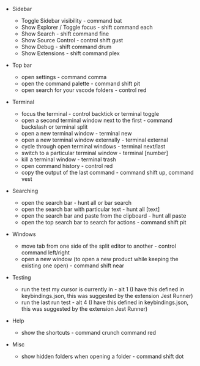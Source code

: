 - Sidebar
    - Toggle Sidebar visibility - command bat
    - Show Explorer / Toggle focus - shift command each
    - Show Search - shift command fine
    - Show Source Control - control shift gust
    - Show Debug - shift command drum
    - Show Extensions - shift command plex

- Top bar
    - open settings - command comma
    - open the command palette - command shift pit
    - open search for your vscode folders - control red
    
- Terminal
    - focus the terminal - control backtick or terminal toggle
    - open a second terminal window next to the first - command backslash or terminal split
    - open a new terminal window - terminal new
    - open a new terminal window externally - terminal external
    - cycle through open terminal windows - terminal next/last
    - switch to a particular terminal window - terminal [number]
    - kill a terminal window - terminal trash
    - open command history - control red
    - copy the output of the last command - command shift up, command vest

- Searching
    - open the search bar - hunt all or bar search
    - open the search bar with particular text - hunt all [text]
    - open the search bar and paste from the clipboard - hunt all paste
    - open the top search bar to search for actions - command shift pit

- Windows
    - move tab from one side of the split editor to another - control command left/right
    - open a new window (to open a new product while keeping the existing one open) - command shift near

- Testing
    - run the test my cursor is currently in - alt 1 (I have this defined in keybindings.json, this was suggested by the extension Jest Runner)
    - run the last run test - alt 4 (I have this defined in keybindings.json, this was suggested by the extension Jest Runner)

- Help
    - show the shortcuts - command crunch command red

- Misc
    - show hidden folders when opening a folder - command shift dot
